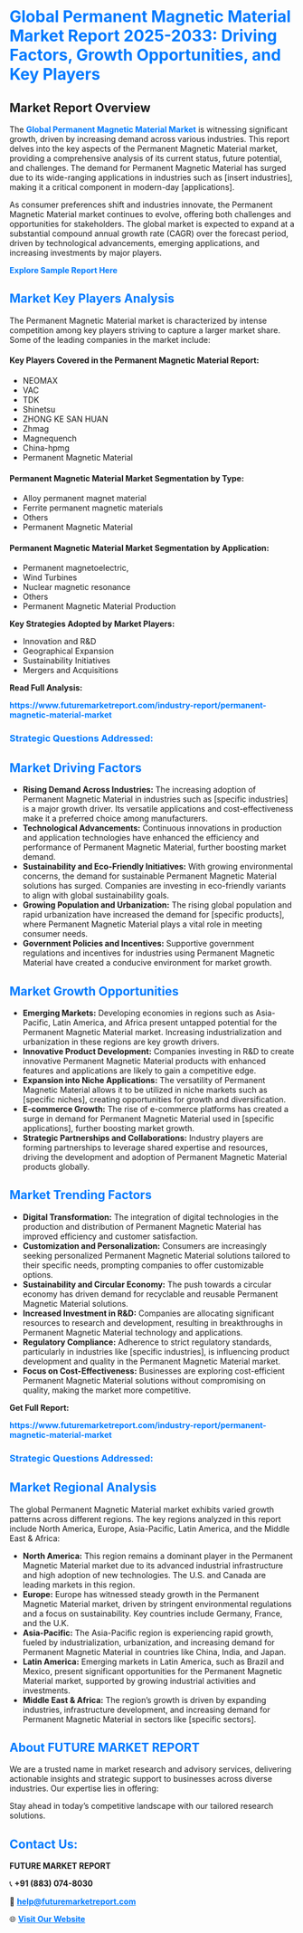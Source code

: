 <h1 style="color: #007BFF;">Global Permanent Magnetic Material Market Report 2025-2033: Driving Factors, Growth Opportunities, and Key Players</h1>

<section id="overview">
<h2>Market Report Overview</h2>
<p>The <a href="https://www.futuremarketreport.com/industry-report/permanent-magnetic-material-market" style="color: #007BFF; text-decoration: none;"><strong>Global Permanent Magnetic Material Market</strong></a> is witnessing significant growth, driven by increasing demand across various industries. This report delves into the key aspects of the Permanent Magnetic Material market, providing a comprehensive analysis of its current status, future potential, and challenges. The demand for Permanent Magnetic Material has surged due to its wide-ranging applications in industries such as [insert industries], making it a critical component in modern-day [applications].</p>
<p>As consumer preferences shift and industries innovate, the Permanent Magnetic Material market continues to evolve, offering both challenges and opportunities for stakeholders. The global market is expected to expand at a substantial compound annual growth rate (CAGR) over the forecast period, driven by technological advancements, emerging applications, and increasing investments by major players.</p>
</section>

<section id="overview">
<p><a href="https://www.futuremarketreport.com/request-sample/reportId=110614" style="color: #007BFF; text-decoration: none;"><strong>Explore Sample Report Here</strong></a></p>
</section>

<section id="key-players">
<h2 style="color: #007BFF;">Market Key Players Analysis</h2>
<p>The Permanent Magnetic Material market is characterized by intense competition among key players striving to capture a larger market share. Some of the leading companies in the market include:</p>
<h4>Key Players Covered in the Permanent Magnetic Material Report:</h4>
<ul><li>NEOMAX</li><li>VAC</li><li>TDK</li><li>Shinetsu</li><li>ZHONG KE SAN HUAN</li><li>Zhmag</li><li>Magnequench</li><li>China-hpmg</li><li>Permanent Magnetic Material</li></ul>
<h4>Permanent Magnetic Material Market Segmentation by Type:</h4>
<ul><li>Alloy permanent magnet material</li><li>Ferrite permanent magnetic materials</li><li>Others</li><li>Permanent Magnetic Material</li></ul>

<h4>Permanent Magnetic Material Market Segmentation by Application:</h4>
<ul><li>Permanent magnetoelectric,</li><li>Wind Turbines</li><li>Nuclear magnetic resonance</li><li>Others</li><li>Permanent Magnetic Material Production</li></ul>
<p><strong>Key Strategies Adopted by Market Players:</strong></p>
<ul>
<li>Innovation and R&D</li>
<li>Geographical Expansion</li>
<li>Sustainability Initiatives</li>
<li>Mergers and Acquisitions</li>
</ul>
</section>

<section>
<p><strong>Read Full Analysis: </strong></p><a href="https://www.futuremarketreport.com/industry-report/permanent-magnetic-material-market" style="color: #007BFF; text-decoration: none;"><strong>https://www.futuremarketreport.com/industry-report/permanent-magnetic-material-market</strong></a>
<h3 style="color: #007BFF;">Strategic Questions Addressed:</h3>
</section>

<section id="driving-factors">
<h2 style="color: #007BFF;">Market Driving Factors</h2>
<ul>
<li><strong>Rising Demand Across Industries:</strong> The increasing adoption of Permanent Magnetic Material in industries such as [specific industries] is a major growth driver. Its versatile applications and cost-effectiveness make it a preferred choice among manufacturers.</li>
<li><strong>Technological Advancements:</strong> Continuous innovations in production and application technologies have enhanced the efficiency and performance of Permanent Magnetic Material, further boosting market demand.</li>
<li><strong>Sustainability and Eco-Friendly Initiatives:</strong> With growing environmental concerns, the demand for sustainable Permanent Magnetic Material solutions has surged. Companies are investing in eco-friendly variants to align with global sustainability goals.</li>
<li><strong>Growing Population and Urbanization:</strong> The rising global population and rapid urbanization have increased the demand for [specific products], where Permanent Magnetic Material plays a vital role in meeting consumer needs.</li>
<li><strong>Government Policies and Incentives:</strong> Supportive government regulations and incentives for industries using Permanent Magnetic Material have created a conducive environment for market growth.</li>
</ul>
</section>

<section id="growth-opportunities">
<h2 style="color: #007BFF;">Market Growth Opportunities</h2>
<ul>
<li><strong>Emerging Markets:</strong> Developing economies in regions such as Asia-Pacific, Latin America, and Africa present untapped potential for the Permanent Magnetic Material market. Increasing industrialization and urbanization in these regions are key growth drivers.</li>
<li><strong>Innovative Product Development:</strong> Companies investing in R&D to create innovative Permanent Magnetic Material products with enhanced features and applications are likely to gain a competitive edge.</li>
<li><strong>Expansion into Niche Applications:</strong> The versatility of Permanent Magnetic Material allows it to be utilized in niche markets such as [specific niches], creating opportunities for growth and diversification.</li>
<li><strong>E-commerce Growth:</strong> The rise of e-commerce platforms has created a surge in demand for Permanent Magnetic Material used in [specific applications], further boosting market growth.</li>
<li><strong>Strategic Partnerships and Collaborations:</strong> Industry players are forming partnerships to leverage shared expertise and resources, driving the development and adoption of Permanent Magnetic Material products globally.</li>
</ul>
</section>

<section id="trending-factors">
<h2 style="color: #007BFF;">Market Trending Factors</h2>
<ul>
<li><strong>Digital Transformation:</strong> The integration of digital technologies in the production and distribution of Permanent Magnetic Material has improved efficiency and customer satisfaction.</li>
<li><strong>Customization and Personalization:</strong> Consumers are increasingly seeking personalized Permanent Magnetic Material solutions tailored to their specific needs, prompting companies to offer customizable options.</li>
<li><strong>Sustainability and Circular Economy:</strong> The push towards a circular economy has driven demand for recyclable and reusable Permanent Magnetic Material solutions.</li>
<li><strong>Increased Investment in R&D:</strong> Companies are allocating significant resources to research and development, resulting in breakthroughs in Permanent Magnetic Material technology and applications.</li>
<li><strong>Regulatory Compliance:</strong> Adherence to strict regulatory standards, particularly in industries like [specific industries], is influencing product development and quality in the Permanent Magnetic Material market.</li>
<li><strong>Focus on Cost-Effectiveness:</strong> Businesses are exploring cost-efficient Permanent Magnetic Material solutions without compromising on quality, making the market more competitive.</li>
</ul>
</section>

<section>
<p><strong>Get Full Report: </strong></p><a href="https://www.futuremarketreport.com/industry-report/permanent-magnetic-material-market" style="color: #007BFF; text-decoration: none;"><strong>https://www.futuremarketreport.com/industry-report/permanent-magnetic-material-market</strong></a>
<h3 style="color: #007BFF;">Strategic Questions Addressed:</h3>
</section>


<section id="regional-analysis">
<h2 style="color: #007BFF;">Market Regional Analysis</h2>
<p>The global Permanent Magnetic Material market exhibits varied growth patterns across different regions. The key regions analyzed in this report include North America, Europe, Asia-Pacific, Latin America, and the Middle East & Africa:</p>
<ul>
<li><strong>North America:</strong> This region remains a dominant player in the Permanent Magnetic Material market due to its advanced industrial infrastructure and high adoption of new technologies. The U.S. and Canada are leading markets in this region.</li>
<li><strong>Europe:</strong> Europe has witnessed steady growth in the Permanent Magnetic Material market, driven by stringent environmental regulations and a focus on sustainability. Key countries include Germany, France, and the U.K.</li>
<li><strong>Asia-Pacific:</strong> The Asia-Pacific region is experiencing rapid growth, fueled by industrialization, urbanization, and increasing demand for Permanent Magnetic Material in countries like China, India, and Japan.</li>
<li><strong>Latin America:</strong> Emerging markets in Latin America, such as Brazil and Mexico, present significant opportunities for the Permanent Magnetic Material market, supported by growing industrial activities and investments.</li>
<li><strong>Middle East & Africa:</strong> The region’s growth is driven by expanding industries, infrastructure development, and increasing demand for Permanent Magnetic Material in sectors like [specific sectors].</li>
</ul>
</section>

<footer>
<h2 style="color: #007BFF;">About FUTURE MARKET REPORT</h2>
<p>We are a trusted name in market research and advisory services, delivering actionable insights and strategic support to businesses across diverse industries. Our expertise lies in offering:</p>

<p>Stay ahead in today’s competitive landscape with our tailored research solutions.</p>

<h2 style="color: #007BFF;">Contact Us:</h2>
<p><strong>FUTURE MARKET REPORT</strong></p>
<p>📞 <strong>+91 (883) 074-8030</strong></p>
<p>📧 <strong><a href="mailto:help@futuremarketreport.com" style="color: #007BFF;">help@futuremarketreport.com</a></strong></p>
<p>🌐 <strong><a href="https://www.futuremarketreport.com/" style="color: #007BFF;">Visit Our Website</a></strong></p>
</footer>